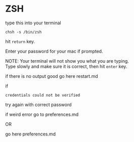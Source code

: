 # ZSH

type this into your terminal 

 `chsh -s /bin/zsh`

 hit `return` key.

 Enter your password for your mac if prompted.

 NOTE: Your terminal will not show you what you are typing.  
 Type slowly and make sure it is correct, then hit `enter` key.

 if there is no output good go here restart.md

 if 
 
 `credentials could not be verified`

 try again with correct password 

 if weird error go to preferences.md
 
 OR

 go here  preferences.md
